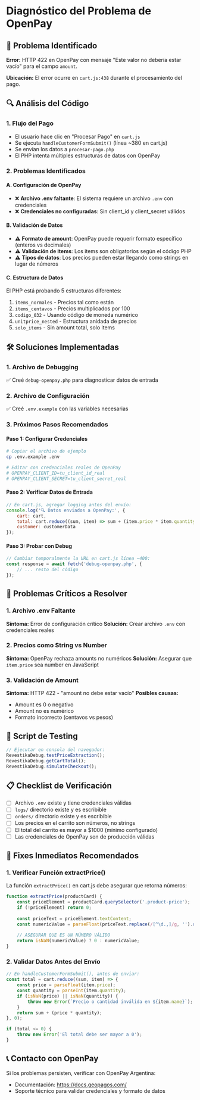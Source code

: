 # Diagnóstico del Problema de OpenPay

## 🚨 Problema Identificado

**Error:** HTTP 422 en OpenPay con mensaje "Este valor no debería estar vacío" para el campo `amount`.

**Ubicación:** El error ocurre en `cart.js:438` durante el procesamiento del pago.

## 🔍 Análisis del Código

### 1. Flujo del Pago
- El usuario hace clic en "Procesar Pago" en `cart.js`
- Se ejecuta `handleCustomerFormSubmit()` (línea ~380 en cart.js)
- Se envían los datos a `procesar-pago.php`
- El PHP intenta múltiples estructuras de datos con OpenPay

### 2. Problemas Identificados

#### A. Configuración de OpenPay
- ❌ **Archivo .env faltante**: El sistema requiere un archivo `.env` con credenciales
- ❌ **Credenciales no configuradas**: Sin client_id y client_secret válidos

#### B. Validación de Datos
- ⚠️ **Formato de amount**: OpenPay puede requerir formato específico (enteros vs decimales)
- ⚠️ **Validación de items**: Los items son obligatorios según el código PHP
- ⚠️ **Tipos de datos**: Los precios pueden estar llegando como strings en lugar de números

#### C. Estructura de Datos
El PHP está probando 5 estructuras diferentes:
1. `items_normales` - Precios tal como están
2. `items_centavos` - Precios multiplicados por 100
3. `codigo_032` - Usando código de moneda numérico
4. `unitprice_nested` - Estructura anidada de precios
5. `solo_items` - Sin amount total, solo items

## 🛠️ Soluciones Implementadas

### 1. Archivo de Debugging
✅ Creé `debug-openpay.php` para diagnosticar datos de entrada

### 2. Archivo de Configuración
✅ Creé `.env.example` con las variables necesarias

### 3. Próximos Pasos Recomendados

#### Paso 1: Configurar Credenciales
```bash
# Copiar el archivo de ejemplo
cp .env.example .env

# Editar con credenciales reales de OpenPay
# OPENPAY_CLIENT_ID=tu_client_id_real
# OPENPAY_CLIENT_SECRET=tu_client_secret_real
```

#### Paso 2: Verificar Datos de Entrada
```javascript
// En cart.js, agregar logging antes del envío:
console.log('🔍 Datos enviados a OpenPay:', {
    cart: cart,
    total: cart.reduce((sum, item) => sum + (item.price * item.quantity), 0),
    customer: customerData
});
```

#### Paso 3: Probar con Debug
```javascript
// Cambiar temporalmente la URL en cart.js línea ~400:
const response = await fetch('debug-openpay.php', {
    // ... resto del código
});
```

## 🚨 Problemas Críticos a Resolver

### 1. Archivo .env Faltante
**Síntoma:** Error de configuración crítico
**Solución:** Crear archivo `.env` con credenciales reales

### 2. Precios como String vs Number
**Síntoma:** OpenPay rechaza amounts no numéricos
**Solución:** Asegurar que `item.price` sea number en JavaScript

### 3. Validación de Amount
**Síntoma:** HTTP 422 - "amount no debe estar vacío"
**Posibles causas:**
- Amount es 0 o negativo
- Amount no es numérico
- Formato incorrecto (centavos vs pesos)

## 🧪 Script de Testing

```javascript
// Ejecutar en consola del navegador:
RevestikaDebug.testPriceExtraction();
RevestikaDebug.getCartTotal();
RevestikaDebug.simulateCheckout();
```

## 📋 Checklist de Verificación

- [ ] Archivo `.env` existe y tiene credenciales válidas
- [ ] `logs/` directorio existe y es escribible
- [ ] `orders/` directorio existe y es escribible
- [ ] Los precios en el carrito son números, no strings
- [ ] El total del carrito es mayor a $1000 (mínimo configurado)
- [ ] Las credenciales de OpenPay son de producción válidas

## 🔧 Fixes Inmediatos Recomendados

### 1. Verificar Función extractPrice()
La función `extractPrice()` en cart.js debe asegurar que retorna números:

```javascript
function extractPrice(productCard) {
    const priceElement = productCard.querySelector('.product-price');
    if (!priceElement) return 0;
    
    const priceText = priceElement.textContent;
    const numericValue = parseFloat(priceText.replace(/[^\d.,]/g, '').replace(',', '.'));
    
    // ASEGURAR QUE ES UN NÚMERO VÁLIDO
    return isNaN(numericValue) ? 0 : numericValue;
}
```

### 2. Validar Datos Antes del Envío
```javascript
// En handleCustomerFormSubmit(), antes de enviar:
const total = cart.reduce((sum, item) => {
    const price = parseFloat(item.price);
    const quantity = parseInt(item.quantity);
    if (isNaN(price) || isNaN(quantity)) {
        throw new Error(`Precio o cantidad inválida en ${item.name}`);
    }
    return sum + (price * quantity);
}, 0);

if (total <= 0) {
    throw new Error('El total debe ser mayor a 0');
}
```

## 📞 Contacto con OpenPay

Si los problemas persisten, verificar con OpenPay Argentina:
- Documentación: https://docs.geopagos.com/
- Soporte técnico para validar credenciales y formato de datos
